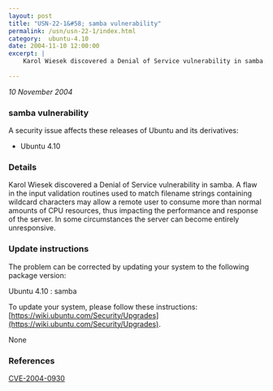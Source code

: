 ```yaml
---
layout: post
title: "USN-22-1&#58; samba vulnerability"
permalink: /usn/usn-22-1/index.html
category:  ubuntu-4.10
date: 2004-11-10 12:00:00
excerpt: |
    Karol Wiesek discovered a Denial of Service vulnerability in samba. A flaw in the input validation routines used to match filename strings containing wildcard characters may allow a remote user to consume more than normal amounts of CPU resources, thus impacting the performance and response of the server.  In some circumstances the server can become entirely unresponsive.
    
--- 
```

 
 

*10 November 2004*

### samba vulnerability

A security issue affects these releases of Ubuntu and its derivatives:

* Ubuntu 4.10

### Details

Karol Wiesek discovered a Denial of Service vulnerability in samba. A flaw in the input validation routines used to match filename strings containing wildcard characters may allow a remote user to consume more than normal amounts of CPU resources, thus impacting the performance and response of the server. In some circumstances the server can become entirely unresponsive.

### Update instructions

The problem can be corrected by updating your system to the following package version:

Ubuntu 4.10
 : samba 

To update your system, please follow these instructions: [https://wiki.ubuntu.com/Security/Upgrades](https://wiki.ubuntu.com/Security/Upgrades).

None

### References

 
 [CVE-2004-0930](http://people.ubuntu.com/~ubuntu-security/cve/CVE-2004-0930)
 


